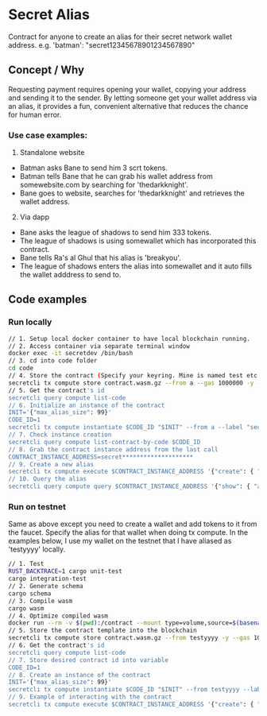# Secret Alias

Contract for anyone to create an alias for their secret network wallet address.
e.g. 'batman': "secret12345678901234567890"

## Concept / Why

Requesting payment requires opening your wallet, copying your address and sending it to the sender. By letting someone get your wallet address via an alias, it provides a fun, convenient alternative that reduces the chance for human error.

### Use case examples:

1. Standalone website 
- Batman asks Bane to send him 3 scrt tokens.
- Batman tells Bane that he can grab his wallet address from somewebsite.com by searching for 'thedarkknight'.
- Bane goes to website, searches for 'thedarkknight' and retrieves the wallet address.

2. Via dapp
- Bane asks the league of shadows to send him 333 tokens.
- The league of shadows is using somewallet which has incorporated this contract.
- Bane tells Ra's al Ghul that his alias is 'breakyou'.
- The league of shadows enters the alias into somewallet and it auto fills the wallet adddress to send to.

## Code examples

### Run locally

```sh
// 1. Setup local docker container to have local blockchain running.
// 2. Access container via separate terminal window
docker exec -it secretdev /bin/bash
// 3. cd into code folder
cd code
// 4. Store the contract (Specify your keyring. Mine is named test etc.)
secretcli tx compute store contract.wasm.gz --from a --gas 1000000 -y --keyring-backend test
// 5. Get the contract's id
secretcli query compute list-code
// 6. Initialize an instance of the contract
INIT='{"max_alias_size": 99}'
CODE_ID=1
secretcli tx compute instantiate $CODE_ID "$INIT" --from a --label "secret alias" -y --keyring-backend test
// 7. Check instance creation
secretcli query compute list-contract-by-code $CODE_ID
// 8. Grab the contract instance address from the last call
CONTRACT_INSTANCE_ADDRESS=secret********************
// 9. Create a new alias
secretcli tx compute execute $CONTRACT_INSTANCE_ADDRESS '{"create": { "alias_string": "emily" }}' --from a --keyring-backend test
// 10. Query the alias
secretcli query compute query $CONTRACT_INSTANCE_ADDRESS '{"show": { "alias_string": "emily"}}'
```

### Run on testnet

Same as above except you need to create a wallet and add tokens to it from the faucet. Specify the alias for that wallet when doing tx compute. In the examples below, I use my wallet on the testnet that I have aliased as 'testyyyy' locally.
```sh
// 1. Test
RUST_BACKTRACE=1 cargo unit-test
cargo integration-test
// 2. Generate schema
cargo schema
// 3. Compile wasm
cargo wasm
// 4. Optimize compiled wasm
docker run --rm -v $(pwd):/contract --mount type=volume,source=$(basename $(pwd))_cache,target=/code/target --mount type=volume,source=registry_cache,target=/usr/local/cargo/registry enigmampc/secret-contract-optimizer
// 5. Store the contract template into the blockchain
secretcli tx compute store contract.wasm.gz --from testyyyy -y --gas 1000000 --gas-prices=1.0uscrt
// 6. Get the contract's id
secretcli query compute list-code
// 7. Store desired contract id into variable
CODE_ID=1
// 8. Create an instance of the contract
INIT='{"max_alias_size": 99}'
secretcli tx compute instantiate $CODE_ID "$INIT" --from testyyyy --label "secret alias" -y
// 9. Example of interacting with the contract
secretcli tx compute execute $CONTRACT_INSTANCE_ADDRESS '{"create": { "alias_string": "emily" }}' --from testyyyy
```
